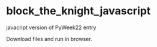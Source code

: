 # block_the_knight_javascript
javacript version of PyWeek22 entry

Download files and run in browser.
